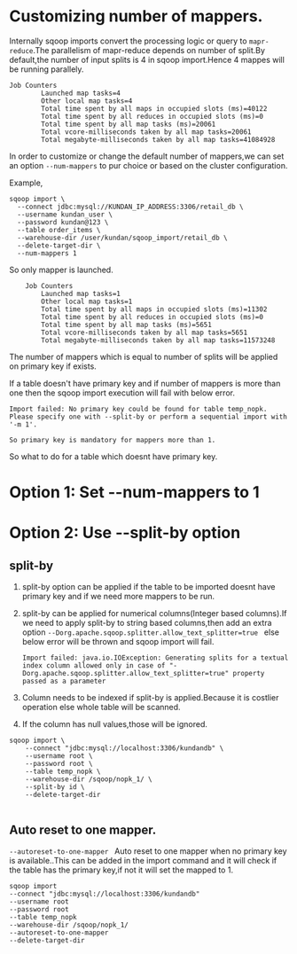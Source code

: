 # Customizing number of mappers.
Internally sqoop imports convert the processing logic or query to `mapr-reduce`.The parallelism of mapr-reduce depends on number of split.By default,the number of input splits is 4 in sqoop import.Hence 4 mappes will be running parallely.

```
Job Counters 
		Launched map tasks=4
		Other local map tasks=4
		Total time spent by all maps in occupied slots (ms)=40122
		Total time spent by all reduces in occupied slots (ms)=0
		Total time spent by all map tasks (ms)=20061
		Total vcore-milliseconds taken by all map tasks=20061
		Total megabyte-milliseconds taken by all map tasks=41084928
```

In order to customize or change the default number of mappers,we can set an option `--num-mappers` to pur choice or based on the cluster configuration.

Example,

```
sqoop import \
  --connect jdbc:mysql://KUNDAN_IP_ADDRESS:3306/retail_db \
  --username kundan_user \
  --password kundan@123 \
  --table order_items \
  --warehouse-dir /user/kundan/sqoop_import/retail_db \
  --delete-target-dir \
  --num-mappers 1

```
So only mapper is launched.
```
	Job Counters 
		Launched map tasks=1
		Other local map tasks=1
		Total time spent by all maps in occupied slots (ms)=11302
		Total time spent by all reduces in occupied slots (ms)=0
		Total time spent by all map tasks (ms)=5651
		Total vcore-milliseconds taken by all map tasks=5651
		Total megabyte-milliseconds taken by all map tasks=11573248
```


The number of mappers which is equal to number of splits will be applied on primary key if exists.

If a table doesn't have primary key and if number of mappers is more than one then the sqoop import execution will fail with below error.

```
Import failed: No primary key could be found for table temp_nopk. Please specify one with --split-by or perform a sequential import with '-m 1'.
```

`So primary key is mandatory for mappers more than 1.`

So what to do for a table which doesnt have primary key.

# Option 1: Set --num-mappers to 1

# Option 2: Use --split-by option

## split-by

1. split-by option can be applied if the table to be imported doesnt have primary key and if we need more mappers to be run.
2. split-by can be applied for numerical columns(Integer based columns).If we need to apply split-by to string based columns,then add an extra option 
	`--Dorg.apache.sqoop.splitter.allow_text_splitter=true ` else below error will be thrown and sqoop import will fail.
	
	```
	Import failed: java.io.IOException: Generating splits for a textual index column allowed only in case of "-Dorg.apache.sqoop.splitter.allow_text_splitter=true" property passed as a parameter
	```
3. Column needs to be indexed if split-by is applied.Because it is costlier operation else whole table will be scanned.
4. If the column has null values,those will be ignored.

```
sqoop import \
	--connect "jdbc:mysql://localhost:3306/kundandb" \
	--username root \
	--password root \
	--table temp_nopk \
	--warehouse-dir /sqoop/nopk_1/ \
	--split-by id \
	--delete-target-dir


```
## Auto reset to one mapper.
`--autoreset-to-one-mapper ` Auto reset to one mapper when no primary key is available..This can be added in the import command and it will check if the table has the primary key,if not it will set the mapped to 1.

```
sqoop import
--connect "jdbc:mysql://localhost:3306/kundandb"
--username root
--password root
--table temp_nopk
--warehouse-dir /sqoop/nopk_1/
--autoreset-to-one-mapper
--delete-target-dir
```



